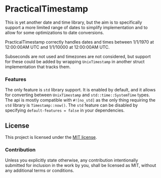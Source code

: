 # PracticalTimestamp

This is yet another date and time library, but the aim is to specifically support a more limited range of dates to simplify implementation and to allow for some optimizations to date conversions.

PracticalTimestamp correctly handles dates and times between 1/1/1970 at 12:00:00AM UTC and 1/1/10000 at 12:00:00AM UTC.

Subseconds are not used and timezones are not considered, but support for these could be added by wrapping `UnixTimestamp` in another struct implementation that tracks them.

### Features

The only feature is `std` library support. It is enabled by default, and it allows for converting between `UnixTimestamp` and `std::time::SystemTime` types. The api is mostly compatible with `#![no_std]` as the only thing requiring the `std` library is `Timestamp::now()`. The `std` feature can be disabled by specifying `default-features = false` in your dependencies.

## License

This project is licensed under the [MIT license](LICENSE).

### Contribution

Unless you explicitly state otherwise, any contribution intentionally submitted
for inclusion in the work by you, shall be licensed as MIT, without any additional
terms or conditions.
